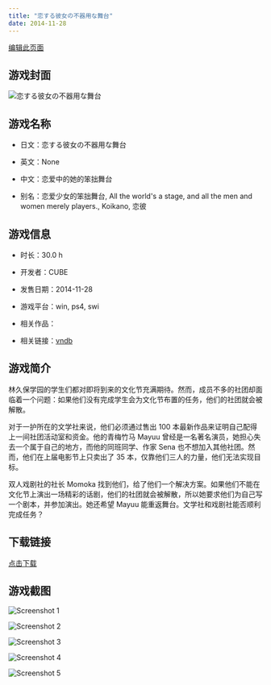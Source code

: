 ```yaml
---
title: "恋する彼女の不器用な舞台"
date: 2014-11-28
---
```

[编辑此页面](https://github.com/ACG-3/ADV3-source/blob/main/source/_posts/%E6%81%8B%E3%81%99%E3%82%8B%E5%BD%BC%E5%A5%B3%E3%81%AE%E4%B8%8D%E5%99%A8%E7%94%A8%E3%81%AA%E8%88%9E%E5%8F%B0.md)

## 游戏封面

![恋する彼女の不器用な舞台](https%3A//pan.timero.xyz/onedrive/img_lib_001/%E6%81%8B%E3%81%99%E3%82%8B%E5%BD%BC%E5%A5%B3%E3%81%AE%E4%B8%8D%E5%99%A8%E7%94%A8%E3%81%AA%E8%88%9E%E5%8F%B0_cover.avif)


## 游戏名称

- 日文：恋する彼女の不器用な舞台
- 英文：None
- 中文：恋爱中的她的笨拙舞台

- 别名：恋爱少女的笨拙舞台, All the world's a stage, and all the men and women merely players., Koikano, 恋彼


## 游戏信息

- 时长：30.0 h
- 开发者：CUBE
- 发售日期：2014-11-28
- 游戏平台：win, ps4, swi
- 相关作品：

- 相关链接：[vndb](https://vndb.org/v15393)


## 游戏简介

林久保学园的学生们都对即将到来的文化节充满期待。然而，成员不多的社团却面临着一个问题：如果他们没有完成学生会为文化节布置的任务，他们的社团就会被解散。

对于一护所在的文学社来说，他们必须通过售出 100 本最新作品来证明自己配得上一间社团活动室和资金。他的青梅竹马 Mayuu 曾经是一名著名演员，她担心失去一个属于自己的地方，而他的同班同学、作家 Sena 也不想加入其他社团。然而，他们在上届电影节上只卖出了 35 本，仅靠他们三人的力量，他们无法实现目标。

双人戏剧社的社长 Momoka 找到他们，给了他们一个解决方案。如果他们不能在文化节上演出一场精彩的话剧，他们的社团就会被解散，所以她要求他们为自己写一个剧本，并参加演出。她还希望 Mayuu 能重返舞台。文学社和戏剧社能否顺利完成任务？




## 下载链接

[点击下载](https://pan.timero.xyz/onedrive/adv_lib_001/%E6%81%8B%E3%81%99%E3%82%8B%E5%BD%BC%E5%A5%B3%E3%81%AE%E4%B8%8D%E5%99%A8%E7%94%A8%E3%81%AA%E8%88%9E%E5%8F%B0)


## 游戏截图


![Screenshot 1](https%3A//pan.timero.xyz/onedrive/img_lib_001/%E6%81%8B%E3%81%99%E3%82%8B%E5%BD%BC%E5%A5%B3%E3%81%AE%E4%B8%8D%E5%99%A8%E7%94%A8%E3%81%AA%E8%88%9E%E5%8F%B0_Screenshot_1.avif)

![Screenshot 2](https%3A//pan.timero.xyz/onedrive/img_lib_001/%E6%81%8B%E3%81%99%E3%82%8B%E5%BD%BC%E5%A5%B3%E3%81%AE%E4%B8%8D%E5%99%A8%E7%94%A8%E3%81%AA%E8%88%9E%E5%8F%B0_Screenshot_2.avif)

![Screenshot 3](https%3A//pan.timero.xyz/onedrive/img_lib_001/%E6%81%8B%E3%81%99%E3%82%8B%E5%BD%BC%E5%A5%B3%E3%81%AE%E4%B8%8D%E5%99%A8%E7%94%A8%E3%81%AA%E8%88%9E%E5%8F%B0_Screenshot_3.avif)

![Screenshot 4](https%3A//pan.timero.xyz/onedrive/img_lib_001/%E6%81%8B%E3%81%99%E3%82%8B%E5%BD%BC%E5%A5%B3%E3%81%AE%E4%B8%8D%E5%99%A8%E7%94%A8%E3%81%AA%E8%88%9E%E5%8F%B0_Screenshot_4.avif)

![Screenshot 5](https%3A//pan.timero.xyz/onedrive/img_lib_001/%E6%81%8B%E3%81%99%E3%82%8B%E5%BD%BC%E5%A5%B3%E3%81%AE%E4%B8%8D%E5%99%A8%E7%94%A8%E3%81%AA%E8%88%9E%E5%8F%B0_Screenshot_5.avif)

